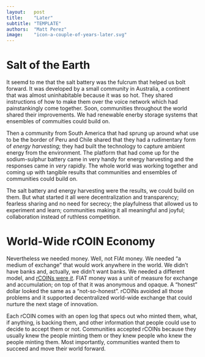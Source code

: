 ```yaml
---
layout:   post
title:    "Later"
subtitle: "TEMPLATE"
authors:  "Matt Perez"
image:    "icon-a-couple-of-years-later.svg"
---
```


<div style="display: none;">
 <p>It took effort, but it didn't take long. We were used to competition and domination, but it killed us. Restarting from near scratch actually helped.</p>
</div>

<h1>Salt of the Earth</h1>
 <p>It seemd to me that the salt battery was the fulcrum that helped us bolt forward. It was developed by a small community in Australia, a continent that was almost uninhabitable because it was so hot. They shared instructions of how to make them over the voice network which had painstankingly come together. Soon, communities throughout the world shared their improvements. We had renewable enerby storage systems that ensembles of commuities could build on.</p>
 <p>Then a community from South America that had sprung up around what use to be the border of Peru and Chile shared that they had a rudimentary form of <em>energy harvesting</em>; they had built the technology to capture ambient energy from the environment. The platform that had come up for the sodium-sulphur battery came in very handy for energy harvesting and the responses came in <em>very</em> rapidly. The whole world was working together and coming up with tangible results that communities and ensembles of communities could build on.</p>
 <p>The salt battery and energy harvesting were the results, we could build on them. But what started it all were decentralization and transparency; fearless sharing and no need for secrecy; the playfulness that allowed us to experiment and learn; communities making it all meaningful and joyful; collaboration instead of ruthless competition.</p>

<h1>World-Wide <span class="_paradigm">rCOIN</span> Economy</h1>
 <p>Nevertheless we needed money. Well, not <span class="_paradigm">FIAt</span> money. We needed &ldquo;a medium of exchange&rdquo; that would work anywhere in the world. We didn&rsquo;t have banks and, actually, we didn&rsquo;t want banks. We needed a different model, and <a href="https://radicalcompanies.com/2022/05/07/rcoin.html" target="_blank"><span class="_paradigm">rCOIN</span>s were <em>it</em></a>. <span href="_paradigm">FIAT</span> money was a unit of measure for exchange and accumulation; on top of that it was anonymous and opaque. A &ldquo;honest&rdquo; dollar looked the same as a &ldquo;not-so-honest&rdquo;. <span class="_paradigm">rCOIN</span>s avoided all those problems and it supported decentralized world-wide exchange that could nurture the next stage of innovation.</p>
 <p>Each <span class="_paradigm">rCOIN</span> comes with an open log that specs out who minted them, what, if anything, is backing them, and other information that people could use to decide to accept them or not. Communities accepted <span class="_paradigm">rCOIN</span>s because they usually knew the people minting them or they knew people who knew the people minting them. Most importantly, communities wanted them to succeed and move their world forward.</p>